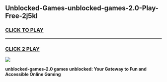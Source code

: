 
## Unblocked-Games-unblocked-games-2.0-Play-Free-2j5kl
<h3>
<a href="https://premium76.site?title=unblocked-games-2.0&ref=15A">CLICK TO PLAY</a></h3>
<hr>

<h3>
<a href="https://premium76.site?title=unblocked-games-2.0&ref=15A">CLICK 2 PLAY</a>
  
</h3>

<a href="https://premium76.site?title=unblocked-games-2.0&ref=15A"><img src="https://clearcache.store/games.png"></a>


**unblocked-games-2.0 games unblocked: Your Gateway to Fun and Accessible Online Gaming**
